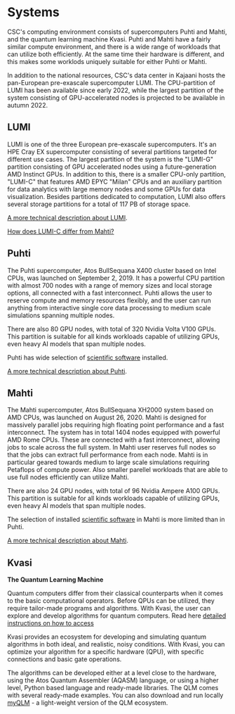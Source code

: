 # Systems

CSC's computing environment consists of supercomputers Puhti and
Mahti, and the quantum learning machine Kvasi. Puhti and Mahti have a
fairly similar compute environment, and there is a wide range of
workloads that can utilize both efficiently. At the same time their
hardware is different, and this makes some worklods uniquely suitable
for either Puhti or Mahti.

In addition to the national resources, CSC's data center in Kajaani hosts the pan-European pre-exascale supercomputer LUMI. The CPU-partition of LUMI has been available since early 2022, while the largest partition of the system consisting of GPU-accelerated nodes is projected to be available in autumn 2022.

## LUMI

LUMI is one of the three European pre-exascale supercomputers. It's an HPE Cray EX supercomputer consisting of several partitions targeted for different use cases. The largest partition of the system is the "LUMI-G" partition consisting of GPU accelerated nodes using a future-generation AMD Instinct GPUs. In addition to this, there is a smaller CPU-only partition, "LUMI-C" that features AMD EPYC "Milan" CPUs and an auxiliary partition for data analytics with large memory nodes and some GPUs for data visualization. Besides partitions dedicated to computation, LUMI also offers several storage partitions for a total of 117 PB of storage space.

[A more technical description about LUMI](https://docs.lumi-supercomputer.eu/generic/overview/).

[How does LUMI-C differ from Mahti?](lumi-vs-mahti.md)

## Puhti 

The Puhti supercomputer, Atos BullSequana X400 cluster based on Intel
CPUs, was launched on September 2, 2019. It has a powerful CPU
partition with almost 700 nodes with a range of memory sizes and local
storage options, all connected with a fast interconnect. Puhti allows
the user to reserve compute and memory resources flexibly, and the
user can run anything from interactive single core data processing to
medium scale simulations spanning multiple nodes. 

There are also 80 GPU nodes, with total of 320 Nvidia Volta V100 GPUs. This partition is
suitable for all kinds workloads capable of utilizing GPUs, even heavy
AI models that span multiple nodes. 

Puhti has  wide selection of [scientific software](../apps/by_system.md#puhti) installed.

[A more technical description about Puhti](systems-puhti.md).

## Mahti

The Mahti supercomputer, Atos BullSequana XH2000 system based on AMD
CPUs, was launched on August 26, 2020. Mahti is designed for
massively parallel jobs requiring high floating point performance and
a fast interconnect. The system has in total 1404 nodes equipped with
powerful AMD Rome CPUs. These are connected with a fast interconnect,
allowing jobs to scale across the full system. In Mahti user reserves
full nodes so that the jobs can extract full performance from each
node. Mahti is in particular geared towards medium to large scale
simulations requiring Petaflops of compute power. Also smaller
parellel workloads that are able to use full nodes efficiently can
utilize Mahti. 

There are also 24 GPU nodes, with total of 96 Nvidia Ampere A100 GPUs. This partition is
suitable for all kinds workloads capable of utilizing GPUs, even heavy
AI models that span multiple nodes. 

The selection of installed [scientific software](../apps/by_system.md#mahti) in
Mahti is more limited than in Puhti.

[A more technical description about Mahti](systems-mahti.md).


## Kvasi

**The Quantum Learning Machine**

Quantum computers differ from their classical counterparts when it comes to the basic 
computational operators. Before QPUs can be utilized, they require tailor-made programs 
and algorithms. With Kvasi, the user can explore and develop algorithms 
for quantum computers. Read here [detailed instructions on how to access](kvasi.md)

Kvasi provides an ecosystem for developing and simulating quantum algorithms in both 
ideal, and realistic, noisy conditions. With Kvasi, you can optimize your algorithm 
for a specific hardware (QPU), with specific connections and basic gate operations.

The algorithms can be developed either at a level close to the hardware, using 
the Atos Quantum Assembler (AQASM) language, or using a higher level, Python based 
language and ready-made libraries. The QLM comes with several ready-made examples.
You can also download and run locally [myQLM](./kvasi.md#myqlm) - a light-weight version of the 
QLM ecosystem.
